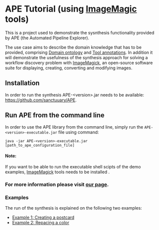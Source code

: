 # APE Tutorial (using [ImageMagic](https://imagemagick.org/index.php) tools)

This is a project used to demonstrate the sysnthesis functionality provided by APE (the Automated Pipeline Explorer).

The use case aims to describe the domain knowledge that has to be provided, comprising [Domain ontology](#domain-ontology) and [Tool annotations](#tool-annotation). In addition it will demonstrate the usefulness of the synthesis approach for solving a workflow discovery problem with [ImageMagick](https://imagemagick.org/index.php), an open-source software suite for displaying, creating, converting and modifying images.

## Installation
In order to run the synthesis APE-&lt;version>.jar needs to be available: https://github.com/sanctuuary/APE. 

## Run APE from the command line
In order to use the APE library from the command line, simply run the `APE-<version>-executable.jar` file using command:


    java -jar APE-<version>-executable.jar [path_to_ape_configuration_file]

#### Note: 
If you want to be able to run the executable shell scipts of the demo examples, [ImageMagick](https://imagemagick.org/index.php) tools needs to be installed .


### For more information please visit [our page](https://ape-framework.readthedocs.io/en/latest/docs/demo/imagemagick/imagemagick.html).

### Examples
The run of the synthesis is explained on the following two examples:
- [Example 1: Creating a postcard](Example1)
- [Example 2: Repacing a color](Example2)
